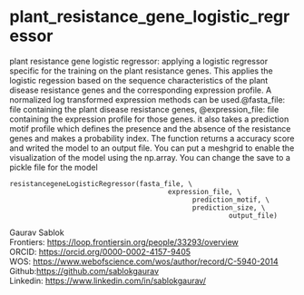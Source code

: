 # plant_resistance_gene_logistic_regressor
plant resistance gene logistic regressor: applying a logistic regressor specific for the training on the plant resistance genes. This applies the logistic regession based on the sequence characteristics of the plant disease resistance genes and the corresponding expression profile. A normalized log transformed expression methods can be used.@fasta_file: file containing the plant disease resistance genes, @expression_file: file containing the expression profile for those genes. it also takes a prediction motif profile which defines the presence and the absence of the resistance genes and makes a probability index. The function returns a accuracy score and writed the model to an output file. You can put a meshgrid to  enable the visualization of the model using the np.array. You can change the save to a pickle file for the model
```
resistancegeneLogisticRegressor(fasta_file, \
                                       expression_file, \
                                             prediction_motif, \
                                             prediction_size, \
                                                      output_file)
```
Gaurav Sablok \
Frontiers: https://loop.frontiersin.org/people/33293/overview \
ORCID: https://orcid.org/0000-0002-4157-9405 \
WOS: https://www.webofscience.com/wos/author/record/C-5940-2014 \
Github:https://github.com/sablokgaurav \
Linkedin: https://www.linkedin.com/in/sablokgaurav/ 
